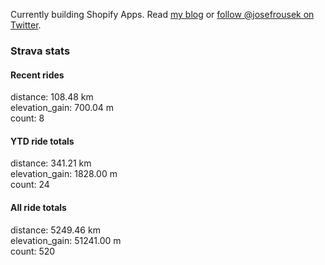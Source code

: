 Currently building Shopify Apps. Read [my blog](https://blog.rousek.name/) or [follow @josefrousek on Twitter](https://twitter.com/josefrousek).

### Strava stats

<!-- strava_stats starts -->
#### Recent rides

distance: 108.48 km  
elevation_gain: 700.04 m  
count: 8


#### YTD ride totals

distance: 341.21 km  
elevation_gain: 1828.00 m  
count: 24


#### All ride totals

distance: 5249.46 km  
elevation_gain: 51241.00 m  
count: 520


<!-- strava_stats ends -->